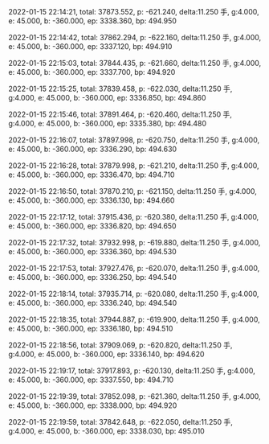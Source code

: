 2022-01-15 22:14:21, total: 37873.552, p: -621.240, delta:11.250 手, g:4.000, e: 45.000, b: -360.000, ep: 3338.360, bp: 494.950

2022-01-15 22:14:42, total: 37862.294, p: -622.160, delta:11.250 手, g:4.000, e: 45.000, b: -360.000, ep: 3337.120, bp: 494.910

2022-01-15 22:15:03, total: 37844.435, p: -621.660, delta:11.250 手, g:4.000, e: 45.000, b: -360.000, ep: 3337.700, bp: 494.920

2022-01-15 22:15:25, total: 37839.458, p: -622.030, delta:11.250 手, g:4.000, e: 45.000, b: -360.000, ep: 3336.850, bp: 494.860

2022-01-15 22:15:46, total: 37891.464, p: -620.460, delta:11.250 手, g:4.000, e: 45.000, b: -360.000, ep: 3335.380, bp: 494.480

2022-01-15 22:16:07, total: 37897.998, p: -620.750, delta:11.250 手, g:4.000, e: 45.000, b: -360.000, ep: 3336.290, bp: 494.630

2022-01-15 22:16:28, total: 37879.998, p: -621.210, delta:11.250 手, g:4.000, e: 45.000, b: -360.000, ep: 3336.470, bp: 494.710

2022-01-15 22:16:50, total: 37870.210, p: -621.150, delta:11.250 手, g:4.000, e: 45.000, b: -360.000, ep: 3336.130, bp: 494.660

2022-01-15 22:17:12, total: 37915.436, p: -620.380, delta:11.250 手, g:4.000, e: 45.000, b: -360.000, ep: 3336.820, bp: 494.650

2022-01-15 22:17:32, total: 37932.998, p: -619.880, delta:11.250 手, g:4.000, e: 45.000, b: -360.000, ep: 3336.360, bp: 494.530

2022-01-15 22:17:53, total: 37927.476, p: -620.070, delta:11.250 手, g:4.000, e: 45.000, b: -360.000, ep: 3336.250, bp: 494.540

2022-01-15 22:18:14, total: 37935.714, p: -620.080, delta:11.250 手, g:4.000, e: 45.000, b: -360.000, ep: 3336.240, bp: 494.540

2022-01-15 22:18:35, total: 37944.887, p: -619.900, delta:11.250 手, g:4.000, e: 45.000, b: -360.000, ep: 3336.180, bp: 494.510

2022-01-15 22:18:56, total: 37909.069, p: -620.820, delta:11.250 手, g:4.000, e: 45.000, b: -360.000, ep: 3336.140, bp: 494.620

2022-01-15 22:19:17, total: 37917.893, p: -620.130, delta:11.250 手, g:4.000, e: 45.000, b: -360.000, ep: 3337.550, bp: 494.710

2022-01-15 22:19:39, total: 37852.098, p: -621.360, delta:11.250 手, g:4.000, e: 45.000, b: -360.000, ep: 3338.000, bp: 494.920

2022-01-15 22:19:59, total: 37842.648, p: -622.050, delta:11.250 手, g:4.000, e: 45.000, b: -360.000, ep: 3338.030, bp: 495.010